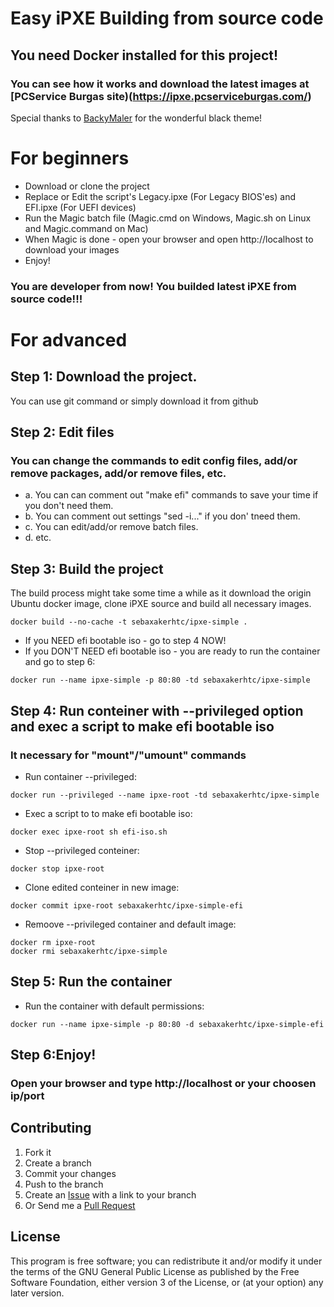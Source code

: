 Easy iPXE Building from source code
==============================

## You need Docker installed for this project!

### You can see how it works and download the latest images at [PCService Burgas site)(https://ipxe.pcserviceburgas.com/)

Special thanks to [BackyMaler](https://github.com/BuckyMaler/global) for the wonderful black theme!

# For beginners
* Download or clone the project
* Replace or Edit the script's Legacy.ipxe (For Legacy BIOS'es) and EFI.ipxe (For UEFI devices)
* Run the Magic batch file (Magic.cmd on Windows, Magic.sh on Linux and Magic.command on Mac)
* When Magic is done - open your browser and open http://localhost to download your images
* Enjoy!

### You are developer from now! You builded latest iPXE from source code!!!

# For advanced

## Step 1: Download the project.

You can use git command or simply download it from github

## Step 2: Edit files

### You can change the commands to edit config files, add/or remove packages, add/or remove files, etc.
- a. You can can comment out "make efi" commands to save your time if you don't need them.
- b. You can comment out settings "sed -i..." if you don' tneed them.
- c. You can edit/add/or remove batch files.
- d. etc.

## Step 3: Build the project
The build process might take some time a while as it download the origin Ubuntu docker image,
clone iPXE source and build all necessary images.

```
docker build --no-cache -t sebaxakerhtc/ipxe-simple .
```
* If you NEED efi bootable iso - go to step 4 NOW!
* If you DON'T NEED efi bootable iso - you are ready to run the container and go to step 6:
```
docker run --name ipxe-simple -p 80:80 -td sebaxakerhtc/ipxe-simple
```
## Step 4: Run conteiner with --privileged option and exec a script to make efi bootable iso
### It necessary for "mount"/"umount" commands
* Run container --privileged:
```
docker run --privileged --name ipxe-root -td sebaxakerhtc/ipxe-simple
```
* Exec a script to to make efi bootable iso:
```
docker exec ipxe-root sh efi-iso.sh
```
* Stop --privileged conteiner:
```
docker stop ipxe-root
```
* Clone edited conteiner in new image:
```
docker commit ipxe-root sebaxakerhtc/ipxe-simple-efi
```
* Remoove --privileged container and default image:
```
docker rm ipxe-root
docker rmi sebaxakerhtc/ipxe-simple
```
## Step 5: Run the container
* Run the container with default permissions:
```
docker run --name ipxe-simple -p 80:80 -d sebaxakerhtc/ipxe-simple-efi
```

## Step 6:Enjoy!
### Open your browser and type http://localhost or your choosen ip/port

## Contributing

1. Fork it
2. Create a branch
3. Commit your changes
4. Push to the branch
5. Create an [Issue][1] with a link to your branch
6. Or Send me a [Pull Request][2]

[1]: https://github.com/sebaxakerhtc/ipxe-simple/issues
[2]: https://github.com/sebaxakerhtc/ipxe-simple/pull/new/master

## License
This program is free software; you can redistribute it and/or modify it under the terms of the GNU General Public License as published by the Free Software Foundation, either version 3 of the License, or (at your option) any later version.
